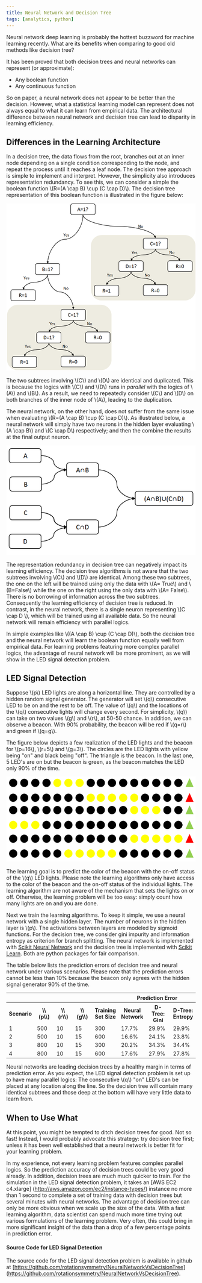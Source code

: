```yaml
---
title: Neural Network and Decision Tree
tags: [analytics, python]
---
```

Neural network deep learning is probably the hottest buzzword for machine learning recently. What are its benefits when comparing to good old methods like decision tree?

<!-- more -->

It has been proved that both decision trees and neural networks can represent (or approximate):

* Any boolean function
* Any continuous function

So on paper, a neural network does not appear to be better than the decision. However, what a statistical learning model can represent does not always equal to what it can learn from empirical data. The architectural difference between neural network and decision tree can lead to disparity in learning efficiency.

## Differences in the Learning Architecture
In a decision tree, the data flows from the root,  branches out at an inner node depending on a single condition corresponding to the node, and repeat the process until it reaches a  leaf node. The decision tree approach is simple to implement and interpret. However, the simplicity also introduces representation redundancy. To see this, we can consider a simple the boolean function \\(R=(A \cap B) \cup (C \cap D)\\). The decision tree representation of this boolean function is illustrated in the figure below:

![Decision Tree Representation of Boolean Function](/images/neural-network-decision-tree/decision_tree.png)

The two subtrees involving \\(C\\) and \\(D\\) are identical and duplicated. This is because the logics with \\(C\\) and \\(D\\) runs in *parallel* with the logics of \\(A\\) and \\(B\\). As a result, we need to repeatedly consider \\(C\\) and \\(D\\) on both branches of the inner node of \\(A\\), leading to the duplication.

The neural network, on the other hand, does not suffer from the same issue when evaluating \\(R=(A \cap B) \cup (C \cap D)\\). As illustrated below, a neural network will simply have two neurons in the hidden layer evaluating \\(A \cap B\\) and \\(C \cap D\\) respectively; and then the combine the results at the final output neuron.

![Neural Network Representation of Boolean Function](/images/neural-network-decision-tree/neural_network.png)

The representation redundancy in decision tree can negatively impact its learning efficiency. The decision tree algorithms is not aware that the two subtrees involving \\(C\\) and \\(D\\) are identical. Among these two subtrees, the one on the left will be trained using only the data with \\(A= True\\) and \\(B=False\\) while the one on the right using the only data with \\(A= False\\). There is no borrowing of information across the two subtrees. Consequently the learning efficiency of decision tree is reduced. In contrast, in the neural network, there is a single neuron representing \\(C \cap D \\), which will be trained using all available data. So the neural network will remain efficiency with parallel logics.

In simple examples like \\((A \cap B) \cup (C \cap D)\\), both the decision tree and the neural network will learn the boolean function equally well from empirical data. For learning problems featuring more complex parallel logics, the advantage of neural network will be more prominent, as we will show in the LED signal detection problem.

## LED Signal Detection
Suppose \\(p\\) LED lights are along a horizontal line. They are controlled by a hidden random signal generator. The generator will set \\(q\\) consecutive LED to be on and the rest to be off. The value of \\(q\\) and the locations of the \\(q\\) consecutive lights will change every second. For simplicity, \\(q\\) can take on two values \\(g\\) and \\(r\\), at 50-50 chance. In addition, we can observe a beacon. With 90% probability, the beacon will be red if \\(q=r\\) and green if \\(q=g\\).

The figure below depicts a few realization of the LED lights and the beacon for \\(p=16\\), \\(r=5\\) and \\(g=3\\). The circles are the LED lights with yellow being "on" and black being "off". The triangle is the beacon. In the last one, 5 LED's are on but the beacon is green, as the beacon matches the LED only 90% of the time.

![LED and Beacons](/images/neural-network-decision-tree/signal_detection.png)

The learning goal is to predict the color of the beacon with the on-off status of the \\(q\\) LED lights. Please note the learning algorithms only have access to the color of the beacon and the on-off status of the individual lights. The learning algorithm are not aware of the mechanism that sets the lights on or off. Otherwise, the learning problem will be too easy: simply count how many lights are on and you are done.

Next we train the learning algorithms. To keep it simple, we use a neural network with a single hidden layer. The number of neurons in the hidden layer is \\(p\\). The activations between layers are modeled by sigmoid functions. For the decision tree, we consider gini impurity and information entropy as criterion for branch splitting. The neural network is implemented with [Scikit Neural Network](http://scikit-neuralnetwork.readthedocs.org) and the decision tree is implemented with [Scikit Learn](http://scikit-learn.org/stable/modules/tree.html). Both are python packages for fair comparison.

The table below lists the prediction errors of decision tree and neural network under various scenarios. Please note that the prediction errors cannot be less than 10% because the beacon only agrees with the hidden signal generator 90% of the time.

<table>
  <tr>
	  <th colspan="5"></th>
	  <th colspan="3">Prediction Error</th>
  </tr>
  <tr>
    <th>Scenario</th>
    <th>\\(p\\)</th>
    <th>\\(r\\)</th>
    <th>\\(g\\)</th>
    <th>Training <br/>Set Size</th>
    <th>Neural <br/> Network</th>
    <th>D-Tree: <br/>Gini</th>
    <th>D-Tree: <br/>Entropy</th>
  </tr>
  <tr>
    <td>1</td><td>500</td><td>10</td><td>15</td><td>300</td>
	    <td>17.7%</td><td>29.9%</td><td>29.9%</td>
  </tr>
  <tr>
    <td>2</td><td>500</td><td>10</td><td>15</td><td>600</td>
	    <td>16.6%</td><td>24.1%</td><td>23.8%</td>
  </tr>
  <tr>
    <td>3</td><td>800</td><td>10</td><td>15</td><td>300</td>
	    <td>20.2%</td><td>34.3%</td><td>34.4%</td>
  </tr>
  <tr>
    <td>4</td><td>800</td><td>10</td><td>15</td><td>600</td>
	    <td>17.6%</td><td>27.9%</td><td>27.8%</td>
  </tr>
</table>

Neural networks are leading decision trees by a healthy margin in terms of prediction error. As you expect, the LED signal detection problem is set up to have many parallel logics: The consecutive \\(q\\) "on" LED's can be placed at any location along the line. So the decision tree will contain many identical subtrees and those deep at the bottom will have very little data to learn from.

## When to Use What
At this point, you might be tempted to ditch decision trees for good. Not so fast! Instead, I would probably advocate this strategy: try decision tree first; unless it has been well established that a neural network is better fit for your learning problem.

In my experience, not every learning problem features complex parallel logics. So the prediction accuracy of decision trees could be very good already. In addition, decision trees are much much quicker to train. For the simulation in the LED signal detection problem, it takes an [AWS EC2 c4.xlarge] (http://aws.amazon.com/ec2/instance-types/) instance no more than 1 second to complete a set of training data with decision trees but several minutes with neural networks. The advantage of decision tree can only be more obvious when we scale up the size of the data. With a fast learning algorithm, data scientist can spend much more time trying out various formulations of the learning problem. Very often, this could bring in more significant insight of the data than a drop of a few percentage points in prediction error.

#### Source Code for LED Signal Detection
The source code for the LED signal detection problem is available in github at [https://github.com/rotationsymmetry/NeuralNetworkVsDecisionTree] (https://github.com/rotationsymmetry/NeuralNetworkVsDecisionTree).
